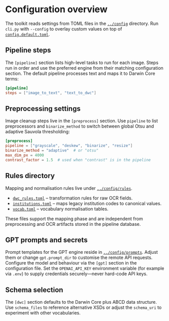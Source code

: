# Configuration overview

The toolkit reads settings from TOML files in the [`../config`](../config) directory. Run
`cli.py` with `--config` to overlay custom values on top of
[`config.default.toml`](../config/config.default.toml).

## Pipeline steps

The `[pipeline]` section lists high-level tasks to run for each image.
Steps run in order and use the preferred engine from their matching
configuration section. The default pipeline processes text and maps it
to Darwin Core terms:

```toml
[pipeline]
steps = ["image_to_text", "text_to_dwc"]
```

## Preprocessing settings

Image cleanup steps live in the `[preprocess]` section. Use `pipeline` to list
preprocessors and `binarize_method` to switch between global Otsu and adaptive
Sauvola thresholding:

```toml
[preprocess]
pipeline = ["grayscale", "deskew", "binarize", "resize"]
binarize_method = "adaptive"  # or "otsu"
max_dim_px = 4000
contrast_factor = 1.5  # used when "contrast" is in the pipeline
```

## Rules directory

Mapping and normalisation rules live under [`../config/rules`](../config/rules).

- [`dwc_rules.toml`](../config/rules/dwc_rules.toml) – transformation rules for raw OCR fields.
- [`institutions.toml`](../config/rules/institutions.toml) – maps legacy institution codes to canonical values.
- [`vocab.toml`](../config/rules/vocab.toml) – vocabulary normalisation tables.

These files support the mapping phase and are independent from preprocessing and OCR
artifacts stored in the pipeline database.

## GPT prompts and secrets

Prompt templates for the GPT engine reside in
[`../config/prompts`](../config/prompts). Adjust them or change
`gpt.prompt_dir` to customise the remote API requests. Configure the model and
behaviour via the `[gpt]` section in the configuration file. Set the
`OPENAI_API_KEY` environment variable (for example via `.env`) to supply
credentials securely—never hard-code API keys.

## Schema selection

The `[dwc]` section defaults to the Darwin Core plus ABCD data structure. Use
`schema_files` to reference alternative XSDs or adjust the `schema_uri` to
experiment with other vocabularies.
